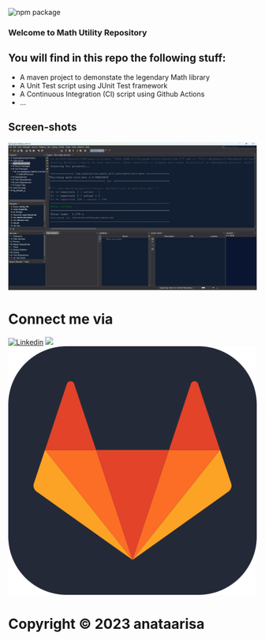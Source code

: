 ![npm package](https://img.shields.io/badge/npm%20package-v1-brightgreen.svg)
### Welcome to Math Utility Repository
## You will find in this repo the following stuff:
- A maven project to demonstate the legendary Math library
- A Unit Test script using JUnit Test framework
- A Continuous Integration (CI) script using Github Actions
- ...

## Screen-shots
<img src="https://github.com/AnataAria/math-util-mvn/blob/main/resourses/code.png?raw=true"/>

# Connect me via
[![Linkedin](https://cdn-icons-png.flaticon.com/512/3536/3536505.png)](https://www.linkedin.com/in/nguy%E1%BB%85n-quang-vinh-980a66265/)
[<img src="(https://raw.githubusercontent.com/tandpfun/skill-icons/59059d9d1a2c092696dc66e00931cc1181a4ce1f/icons/Github-Dark.svg" style="width: 64px"/>](https://github.com/AnataAria)
[![Gitlab](https://raw.githubusercontent.com/tandpfun/skill-icons/59059d9d1a2c092696dc66e00931cc1181a4ce1f/icons/GitLab-Dark.svg)](https://gitlab.com/AnataAria)
# Copyright ©️ 2023 anataarisa
